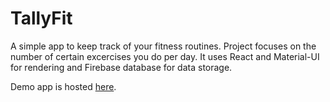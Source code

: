 # TallyFit

A simple app to keep track of your fitness routines. Project focuses on the number of certain excercises you do per day. 
It uses React and Material-UI for rendering and Firebase database for data storage.

Demo app is hosted [here](https://tallyfit-101.web.app/).
